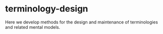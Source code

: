 # terminology-design
Here we develop methods for the design and maintenance of terminologies and related mental models.
